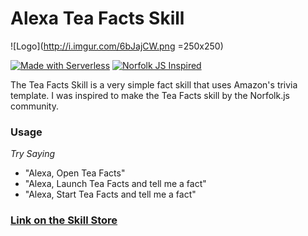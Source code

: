 # Alexa Tea Facts Skill
![Logo](http://i.imgur.com/6bJajCW.png =250x250)

[![Made with Serverless](https://img.shields.io/badge/serverless-⚡-yellow.svg?style=flat-square)](https://serverless.io) [![Norfolk JS Inspired](https://img.shields.io/badge/NorfolkJS-inspired-f3df49.svg?style=flat-square)](https://norfolkjs.org)

The Tea Facts Skill is a very simple fact skill that uses Amazon's trivia template. I was inspired to make the Tea Facts skill by the Norfolk.js community.

### Usage

*Try Saying*
- "Alexa, Open Tea Facts"
- "Alexa, Launch Tea Facts and tell me a fact"
- "Alexa, Start Tea Facts and tell me a fact"

### [Link on the Skill Store](https://www.amazon.com/Dylan-Sheffer-Tea-Facts/dp/B071K2MJJQ/ref=sr_1_2?s=digital-skills&ie=UTF8&qid=1498700245&sr=1-2&keywords=tea+facts)
